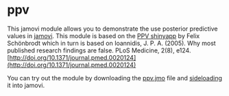 # ppv

This jamovi module allows you to demonstrate the use posterior predictive values in [jamovi](https://www.jamovi.org). This module is based on the [PPV shinyapp](http://shinyapps.org/apps/PPV/) by Felix Schönbrodt which in turn is based on Ioannidis, J. P. A. (2005). Why most published research findings are false. PLoS Medicine, 2(8), e124. [http://doi.org/10.1371/journal.pmed.0020124](http://doi.org/10.1371/journal.pmed.0020124)

You can try out the module by downloading the [ppv.jmo](https://github.com/raviselker/ppv/raw/master/ppv.jmo) file and [sideloading](http://imgur.com/a/mFv7t) it into jamovi.
